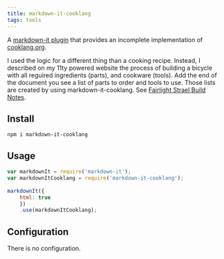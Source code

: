 ```yaml
---
title: markdown-it-cooklang
tags: tools
---
```

A [markdown-it plugin](https://www.npmjs.com/package/markdown-it-cooklang) that provides an incomplete implementation of [cooklang.org](https://cooklang.org). 

I used the logic for a different thing than a cooking recipe. Instead, I described on my 11ty powered website the process of building a bicycle with all reguired ingredients (parts), and cookware (tools). Add the end of the document you see a list of parts to order and tools to use. Those lists are created by using markdown-it-cooklang. See [Fairlight Strael Build Notes](/2022-02-27-fairlight-strael-build-notes/).


## Install

```shell
npm i markdown-it-cooklang
```

## Usage

```js
var markdownIt = require('markdown-it');
var markdownItCooklang = require('markdown-it-cooklang');
 
markdownIt({
    html: true
    })
    .use(markdownItCooklang);
```

## Configuration

There is no configuration.


